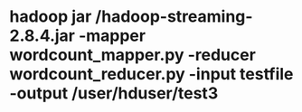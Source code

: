 # hadoop jar /hadoop-streaming-2.8.4.jar -mapper wordcount_mapper.py -reducer wordcount_reducer.py -input testfile -output /user/hduser/test3
